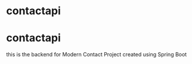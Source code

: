 ﻿# contactapi
# contactapi


this is the backend for Modern Contact Project created using Spring Boot

